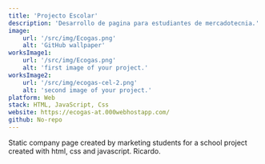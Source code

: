 ```yaml
---
title: 'Projecto Escolar'
description: 'Desarrollo de pagina para estudiantes de mercadotecnia.'
image:
    url: '/src/img/Ecogas.png'
    alt: 'GitHub wallpaper'
worksImage1:
    url: '/src/img/Ecogas.png'
    alt: 'first image of your project.'
worksImage2:
    url: '/src/img/ecogas-cel-2.png'
    alt: 'second image of your project.'
platform: Web
stack: HTML, JavaScript, Css
website: https://ecogas-at.000webhostapp.com/
github: No-repo
---
```


Static company page created by marketing students for a school project created with html, css and javascript.
Ricardo.
